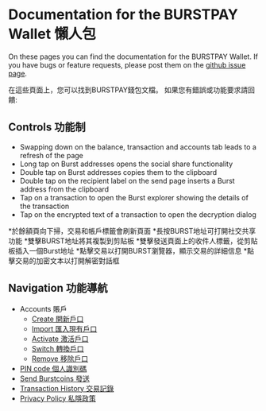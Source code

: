 # Documentation for the BURSTPAY Wallet 懶人包

On these pages you can find the documentation for the BURSTPAY Wallet. If you have bugs or feature requests, please post them on the [github issue page](https://github.com/ihashing/BURSTPAY-mobile/issues). 

在這些頁面上，您可以找到BURSTPAY錢包文檔。 如果您有錯誤或功能要求請回饋:

## Controls 功能制
* Swapping down on the balance, transaction and accounts tab leads to a refresh of the page
* Long tap on Burst addresses opens the social share functionality
* Double tap on Burst addresses copies them to the clipboard
* Double tap on the recipient label on the send page inserts a Burst address from the clipboard
* Tap on a transaction to open the Burst explorer showing the details of the transaction
* Tap on the encrypted text of a transaction to open the decryption dialog

*於餘額頁向下掃，交易和帳戶標籤會刷新頁面
*長按BURST地址可打開社交共享功能
*雙擊BURST地址將其複製到剪貼板
*雙擊發送頁面上的收件人標籤，從剪貼板插入一個Burst地址
*點擊交易以打開BURST瀏覽器，顯示交易的詳細信息
*點擊交易的加密文本以打開解密對話框

## Navigation 功能導航
* Accounts 賬戶
    * [Create 開新戶口](wallet/create.md)
    * [Import 匯入現有戶口](wallet/import.md)
    * [Activate 激活戶口](wallet/activate.md)
    * [Switch 轉換戶口](wallet/switch.md)
    * [Remove 移除戶口](wallet/remove.md)
* [PIN code 個人識別碼](pin.md)
* [Send Burstcoins 發送](send.md)
* [Transaction History 交易記錄](transactions.md)
* [Privacy Policy 私隱政策](privacy_policy.md)
